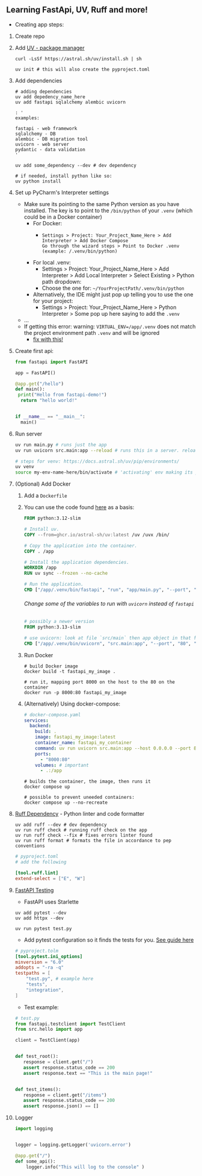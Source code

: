 ## Learning FastApi, UV, Ruff and more!

- Creating app steps:

1. Create repo
2. Add [UV - package manager](https://github.com/astral-sh/uv)

    ```shell
    curl -LsSf https://astral.sh/uv/install.sh | sh
    
    uv init # this will also create the pyproject.toml
    ```

3. Add dependencies

    ```shell
    # adding dependencies
    uv add depedency_name_here
    uv add fastapi sqlalchemy alembic uvicorn
    
    : '
    examples:
    
    fastapi - web framework
    sqlalchemy - DB
    alembic - DB migration tool
    uvicorn - web server
    pydantic - data validation
    '
   
   uv add some_dependency --dev # dev dependency
    
    # if needed, install python like so:
    uv python install
    ```
   
4. Set up PyCharm's Interpreter settings
   - Make sure its pointing to the same Python version as you have installed. The key is to point to the `/bin/python` of your `.venv` (which could be in a Docker container)
     - For Docker:
       - ```
         Settings > Project: Your_Project_Name_Here > Add Interpreter > Add Docker Compose 
         Go through the wizard steps > Point to Docker .venv (example: /.venv/bin/python)
         ```
     - For local .venv:
       - Settings > Project: Your_Project_Name_Here > Add Interpreter > Add Local Interpreter > Select Existing > Python path dropdown:
       - Choose the one for: `~/YourProjectPath/.venv/bin/python`
     - Alternatively, the IDE might just pop up telling you to use the one for your project:
       - Settings > Project: Your_Project_Name_Here > Python Interpreter > Some pop up here saying to add the `.venv`
   - ...
   - If getting this error: warning: `VIRTUAL_ENV=/app/.venv` does not match the project environment path `.venv` and will be ignored
     - [fix with this!](https://github.com/astral-sh/uv/issues/7073#issuecomment-2581842745)
   
5. Create first api:

   ```python
   from fastapi import FastAPI
   
   app = FastAPI()
   
   @app.get("/hello")
   def main():
    print("Hello from fastapi-demo!")
     return "hello world!"
   
   
   if __name__ == "__main__":
     main()
   ```
      
6. Run server

    ```zsh
    uv run main.py # runs just the app
    uv run uvicorn src.main:app --reload # runs this in a server. reload will auto run if updates are made
    
    # steps for venv: https://docs.astral.sh/uv/pip/environments/
    uv venv 
    source my-env-name-here/bin/activate # 'activating' env making its pakages available
    ```
   
7. (Optional) Add Docker

   1. Add a `Dockerfile`
   2. You can use the code found [here](https://docs.astral.sh/uv/guides/integration/fastapi/#deployment) as a basis:
   
      ```dockerfile
      FROM python:3.12-slim
      
      # Install uv.
      COPY --from=ghcr.io/astral-sh/uv:latest /uv /uvx /bin/
      
      # Copy the application into the container.
      COPY . /app
      
      # Install the application dependencies.
      WORKDIR /app
      RUN uv sync --frozen --no-cache
      
      # Run the application.
      CMD ["/app/.venv/bin/fastapi", "run", "app/main.py", "--port", "80", "--host", "0.0.0.0"]
      ```
   
      ###### Change some of the variables to run with `uvicorn` instead of `fastapi`

      ```dockerfile
      # possibly a newer version
      FROM python:3.13-slim 
      
      # use uvicorn: look at file `src/main` then app object in that file
      CMD ["/app/.venv/bin/uvicorn", "src.main:app", "--port", "80", "--host", "0.0.0.0"]
      ```
   3. Run Docker

      ```shell
      # build Docker image
      docker build -t fastapi_my_image .
      
      # run it, mapping port 8000 on the host to the 80 on the container
      docker run -p 8000:80 fastapi_my_image
      ```
      
   4. (Alternatively) Using docker-compose:

      ```yaml
      # docker-compose.yaml
      services:
        backend:
          build: .
          image: fastapi_my_image:latest
          container_name: fastapi_my_container
          command: uv run uvicorn src.main:app --host 0.0.0.0 --port 80 --reload # important
          ports:
            - "8000:80"
          volumes: # important
            - .:/app
      ```
      
      ```shell
      # builds the container, the image, then runs it
      docker compose up 
      
      # possible to prevent uneeded containers:
      docker compose up --no-recreate
      ```

8. [Ruff Dependency](https://docs.astral.sh/ruff/tutorial/#getting-started) - Python linter and code formatter

   ```shell
   uv add ruff --dev # dev dependency
   uv run ruff check # running ruff check on the app
   uv run ruff check --fix # fixes errors linter found
   uv run ruff format # formats the file in accordance to pep conventions
   ``` 
   
   ```toml
   # pyproject.toml
   # add the following
   
   [tool.ruff.lint]
   extend-select = ["E", "W"]
   ```
   
9. [FastAPI Testing](https://fastapi.tiangolo.com/tutorial/testing/)

   - FastAPI uses Starlette

   ```shell
   uv add pytest --dev
   uv add httpx --dev
   
   uv run pytest test.py
   ```
   
   - Add pytest configuration so it finds the tests for you. [See guide here](https://docs.pytest.org/en/stable/reference/customize.html)

   ```toml
   # pyproject.tolm
   [tool.pytest.ini_options]
   minversion = "6.0"
   addopts = "-ra -q"
   testpaths = [
       "test.py", # example here
       "tests",
       "integration",
   ]
   ```
   
   - Test example:

    ```python
    # test.py
    from fastapi.testclient import TestClient
    from src.hello import app
    
    client = TestClient(app)
    
    
    def test_root():
       response = client.get("/")
       assert response.status_code == 200
       assert response.text == "This is the main page!"
    
    
    def test_items():
       response = client.get("/items")
       assert response.status_code == 200
       assert response.json() == []
    
    ```

10. Logger

    ```python
    import logging
    
    
    logger = logging.getLogger('uvicorn.error')
    
    @app.get("/")
    def some_api():
        logger.info("This will log to the console" )
    ```
          